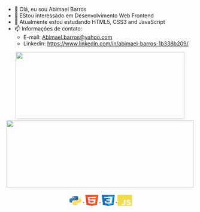 - 👋 Olá, eu sou Abimael Barros
- 👀 EStou interessado em Desenvolvimento Web Frontend
- 🌱 Atualmente estou estudando HTML5, CSS3 and JavaScript
- 📫 Informações de contato:
  - E-mail: Abimael.barros@yahoo.com
  - Linkedin: https://www.linkedin.com/in/abimael-barros-1b338b209/

<div align="center">
  <a href="https://github.com/AbimaelSB?tab=repositories">
  <img height="180em" width="450rem" src="https://github-readme-stats.vercel.app/api?username=abimaelsb&show_icons=true&theme=algolia&include_all_commits=true"/>
  <img height="180em" width="500rem" src="https://github-readme-stats.vercel.app/api/top-langs/?username=abimaelsb&layout=compact&langs_count=7&theme=algolia"/>
</div>

<div align="center"><br>
  <img align="center" alt="ASB-Python" height="30" width="40" src="https://raw.githubusercontent.com/devicons/devicon/master/icons/python/python-original.svg">
  <img align="center" alt="ASB-HTML" height="30" width="40" src="https://raw.githubusercontent.com/devicons/devicon/master/icons/html5/html5-original.svg">
  <img align="center" alt="ASB-CSS" height="30" width="40" src="https://raw.githubusercontent.com/devicons/devicon/master/icons/css3/css3-original.svg">
  <img align="center" alt="ASB-Js" height="30" width="40" src="https://raw.githubusercontent.com/devicons/devicon/master/icons/javascript/javascript-plain.svg">
<!--   <img align="center" alt="ASB-React" height="30" width="40" src="https://raw.githubusercontent.com/devicons/devicon/master/icons/react/react-original.svg"> -->
<!--   <img align="center" alt="ASB-Ts" height="30" width="40" src="https://raw.githubusercontent.com/devicons/devicon/master/icons/typescript/typescript-plain.svg"> -->
</div>

<!---
AbimaelSB/AbimaelSB is a ✨ special ✨ repository because its `README.md` (this file) appears on your GitHub profile.
You can click the Preview link to take a look at your changes.
--->
